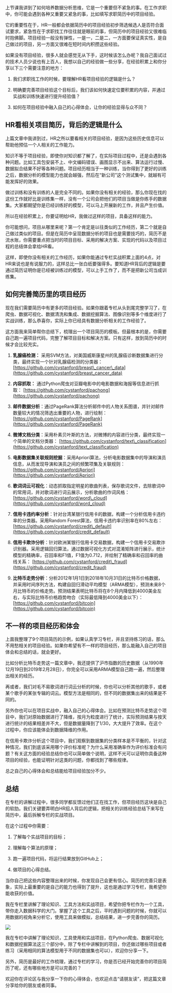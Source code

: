 上节课我讲到了如何培养数据分析思维，它是一个重要但不紧急的事。在工作求职中，你可能会遇到各种又重要又紧急的事，比如填写求职简历中的项目经验。

它的重要性在于，HR一般都会依据简历中的项目经验初步筛选候选人是否符合面试要求，紧急性在于求职找工作往往就是眼前的事，但简历中的项目经验又很难临时抱佛脚。项目经验一般没有弹性，一是一，二是二，一方面要保证真实性，是自己做过的项目，另一方面又很难在短时间内积攒这些经验。

如果没有项目经验，很多人就会感觉无从下手，这时候该怎么办呢？我自己面试过的技术人员少说也有上百人，我想以自己的经验做一些分享，在经验积累上和你分享以下三个需要注意的地方：

1. 我们求职找工作的时候，要理解HR看项目经验的逻辑是什么？

2. 明确要完善项目经验这个目标后，我们该如何快速定位要积累的内容，并通过实战和训练快速进行提升经验值？

3. 如何在项目经验中融入自己的心得体会，让你的经验显得与众不同？


## HR看相关项目简历，背后的逻辑是什么

上篇文章中我讲到过，HR之所以要看相关的项目经验，是因为这些历史信息可以帮助他预估一个人相关的工作能力。

知识不等于项目经验，即使你对知识都了解了，在实际项目过程中，还是会遇到各种问题。比如工具包安装不上、中文编码错误、画图显示不出来、算法运行过慢、数据拟合结果不好等各种问题。项目经历相当于一种训练，当你得到了更好的训练之后，数据分析的模型能力也就会越强，然后在“新公司”这个测试集中，就越有可能发挥好的效果。

做过训练和没有训练的人是完全不同的。如果你没有相关的经验，那么你现在找的这份工作就好比是训练集一样，没有一个公司会把他们的项目当做是你练手的数据集。大家都期望你是已经训练好的模型，可以马上开展新的工作，并且产生价值。

所以在经验积累上，你要证明给HR，我做过这样的项目，具备这样的能力。

你可能想问，项目从哪里来呢？第一个肯定是以往类似的工作经历，第二个就是自己做过类似的项目。但是在简历中呈现数据分析的项目也是需要技巧的，简历不是流水账，你需要重点把当时的项目目标、采用的解决方案、实现的代码以及项目过程的总结体会拿给HR看。

这样，即使你没有相关的工作经历，如果你能通过专栏实战积累上面的4点，对HR来说也是有说服力的，这样总比一张白纸要强得多。要知道HR背后的逻辑是要通过简历证明你是已经被训练过的模型，可以上手工作了，而不是把新公司当成训练集。

## 如何完善简历里的项目经历

现在我们需要简历中有更多的项目经验。如果你跟着专栏从头到尾完整学习了，在爬虫、数据可视化、数据清洗和集成、数据挖掘算法、图像识别等多个维度进行了实战训练，那么恭喜你，实际上你已经具有数据分析相关的工作经验了。

这方面我来简单帮你总结下，梳理出一个项目简历的模板。但最根本的是，你需要自己跑一遍项目代码，完整了解项目目标和解决方案。只有这样，放到简历中的时候才会比较充实。

1. **乳腺癌检测：** 采用SVM方法，对美国威斯康星州的乳腺癌诊断数据集进行分类，最终实现一个针对乳腺癌检测的分类器： [https://github.com/cystanford/breast\_cancer\_data](https://github.com/cystanford/breast_cancer_data)

2. **内容抓取：** 通过Python爬虫对豆瓣电影中的电影数据和海报等信息进行抓取： [https://github.com/cystanford/pachong](https://github.com/cystanford/pachong)

3. **邮件数据分析**：通过PageRank算法分析邮件中的人物关系图谱，并针对邮件数量较大的情况筛选出重要的人物，进行绘制： [https://github.com/cystanford/PageRank](https://github.com/cystanford/PageRank)

4. **微博文档分类**：采用朴素贝叶斯的方法，对微博的内容进行分类，最终实现一个简单的文档分类器： [https://github.com/cystanford/text\_classification](https://github.com/cystanford/text_classification)

5. **电影数据集关联规则挖掘**：采用Apriori算法，分析电影数据集中的导演和演员信息，从而发现导演和演员之间的频繁项集及关联规则： [https://github.com/cystanford/Apriori](https://github.com/cystanford/Apriori)

6. **歌词词云可视化**：动态抓取指定明星的歌曲列表，保存歌词文件，去除歌词中的常用词，并对歌词进行词云展示，分析歌曲的作词风格： [https://github.com/cystanford/word\_cloud](https://github.com/cystanford/word_cloud)

7. **信用卡违约率分析**：针对台湾某银行信用卡的数据，构建一个分析信用卡违约率的分类器。采用Random Forest算法，信用卡违约率识别率在80%左右： [https://github.com/cystanford/credit\_default](https://github.com/cystanford/credit_default)

8. **信用卡欺诈分析**：针对欧洲某银行信用卡交易数据，构建一个信用卡交易欺诈识别器。采用逻辑回归算法，通过数据可视化方式对混淆矩阵进行展示，统计模型的精确率，召回率和F1值，F1值为0.712，并绘制了精确率和召回率的曲线关系： [https://github.com/cystanford/credit\_fraud](https://github.com/cystanford/credit_fraud)

9. **比特币走势分析**：分析2012年1月1日到2018年10月31日的比特币价格数据，并采用时间序列方法，构建自回归滑动平均模型（ARMA模型），预测未来8个月比特币的价格走势。预测结果表明比特币将在8个月内降低到4000美金左右，与实际比特币价格趋势吻合（实际最低降到4000美金以下）： [https://github.com/cystanford/bitcoin](https://github.com/cystanford/bitcoin)


## 不一样的项目经历和体会

上面我整理了9个项目简历的示例，如果认真学习专栏，并且坚持练习的话，那么不用愁相关的项目经验。如果你希望有不一样的项目经历，那么能融入自己的项目体会和总结的话，就会更好。

比如分析比特币走势这一篇文章中，我还提供了沪市指数的历史数据（从1990年12月19日到2019年2月28日），你完全可以采用ARMA模型自己跑一遍，然后整理出相关的经历。

再或者，我们对毛不易歌词进行词云分析的时候，你也可以分析其他的歌手，或者某个歌手的某张专辑的词云。模型方法是相同的，但不同的数据集出来的结果是不同的。

另外你也可以在项目实战中，融入自己的心得体会。比如在预测比特币走势这个项目中，我们对原始数据进行了降维，按月为粒度进行了统计，实际预测结果与按天进行统计的结果相差并不大，但是数据量降到了1/30，大大提升了效率。在这个过程中，你应该能体会到数据降维的作用。

在信用卡欺诈分析这个项目中，我们观察到数据集的分类样本是不平衡的，针对这种情况，我们到底该采用哪个评价标准呢？为什么采用准确率作为评价标准会有问题？有关这方面的经验总结你也可以简单做个说明，这样不光可以证明你具备这种项目的经验，也能证明针对这类的问题，你都找到了哪些规律。

总之自己的心得体会和总结能给项目经验加分不少。

## 总结

在专栏的讲解过程中，很多同学都反馈过他们正在找工作，但项目经历这块是自己的软肋。我们关键要弄明白HR招人背后的逻辑，把相关的训练经验总结下来写在简历中，最后拆解专栏的实战项目。

在这个过程中你需要：

1. 了解每个实战项目的目标；

2. 理解每个算法的原理；

3. 跑一遍项目代码，将运行结果放到GitHub上；

4. 做项目的心得总结。


当你自己把这些内容整理出来的时候，你发现自己会更有信心。简历的完善只是表象，实际上最重要的是自己的能力也得到了提升，这也是通过学习专栏，我希望你能收获的价值。

我在专栏里讲解了理论知识、工具方法和实战项目，希望你把专栏作为一个工具，带你走入数据科学的大门。掌握了这个工具之后，平时遇到问题的时候，你就可以用数据的视角来分析它，使用工具来做模拟，总结结果，进一步完善你的简历。

![](https://static001.geekbang.org/resource/image/d4/66/d48bc67969a70475a66fba58c68b3a66.png?wh=1729*1309)

我在专栏中讲解了理论知识，工具使用和实战项目，在Python爬虫、数据可视化和数据挖掘算法这三个部分中，除了专栏中讲解到的项目，你还做过哪些项目或者练习（采用相同的算法模型用于不同的数据集也可以），欢迎你分享一下。

另外，简历是最好的工作梳理，通过专栏的学习，你是否已经开始完善你的项目简历了呢，还有哪些地方是可以完善的？

欢迎你在评论区与我分享一下你的心得体会，也欢迎点击“请朋友读”，把这篇文章分享给你的朋友或者同事。